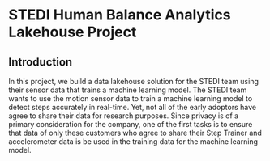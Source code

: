 # STEDI Human Balance Analytics Lakehouse Project

## Introduction
In this project, we build a data lakehouse solution for the STEDI team using their sensor data that trains a machine learning model. The STEDI team wants to use the motion sensor data to train a machine learning model to detect steps accurately in real-time.  Yet, not all of the early adoptors have agree to share their data for research purposes. Since privacy is of a primary consideration for the company, one of the first tasks is to ensure that data of only these customers who agree to share their Step Trainer and accelerometer data is be used in the training data for the machine learning model.
